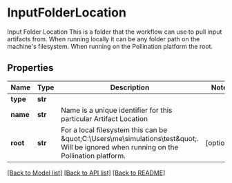 # InputFolderLocation

Input Folder Location  This is a folder that the workflow can use to pull input artifacts from. When running locally it can be any folder path on the machine's filesystem. When running on the Pollination platform the root.
## Properties
Name | Type | Description | Notes
------------ | ------------- | ------------- | -------------
**type** | **str** |  | 
**name** | **str** | Name is a unique identifier for this particular Artifact Location | 
**root** | **str** | For a local filesystem this can be \&quot;C:\\Users\\me\\simulations\\test\&quot;.            Will be ignored when running on the Pollination platform. | [optional] 

[[Back to Model list]](../README.md#documentation-for-models) [[Back to API list]](../README.md#documentation-for-api-endpoints) [[Back to README]](../README.md)



